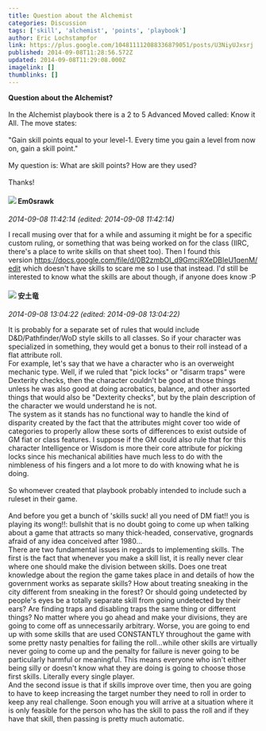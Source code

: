 ```yaml
---
title: Question about the Alchemist
categories: Discussion
tags: ['skill', 'alchemist', 'points', 'playbook']
author: Eric Lochstampfor
link: https://plus.google.com/104811112088336879051/posts/U3NiyUJxsrj
published: 2014-09-08T11:28:56.572Z
updated: 2014-09-08T11:29:08.000Z
imagelink: []
thumblinks: []
---
```


<b>Question about the Alchemist?</b><br /><br />In the Alchemist playbook there is a 2 to 5 Advanced Moved called: Know it All. The move states:<br /><br />&quot;Gain skill points equal to your level-1. Every time you gain a level from now on, gain a skill point.&quot;<br /><br />My question is: What are skill points? How are they used?<br /><br />Thanks!
<div id='comment z13egdao2v3ivbph104cifzzznyvgpfzsfc'>
  <h4><img src='{{site.baseurl}}//images/avatars/100606522533840157681_photo.jpg'> Em0srawk</h4>
      <p><cite>2014-09-08 11:42:14 (edited: 2014-09-08 11:42:14)</cite></p>
        <p>I recall musing over that for a while and assuming it might be for a specific custom ruling, or something that was being worked on for the class (IIRC, there&#39;s a place to write skills on that sheet too). Then I found this version <a href="https://docs.google.com/file/d/0B2zmbOI_d9GmcjRXeDBIeU1qenM/edit" class="ot-anchor">https://docs.google.com/file/d/0B2zmbOI_d9GmcjRXeDBIeU1qenM/edit</a> which doesn&#39;t have skills to scare me so I use that instead. I&#39;d still be interested to know what the skills are about though, if anyone does know :P</p>
</div>
        

<div id='comment z13egdao2v3ivbph104cifzzznyvgpfzsfc'>
  <h4><img src='{{site.baseurl}}//images/avatars/108052689315378439184_photo.jpg'> 安土竜</h4>
      <p><cite>2014-09-08 13:04:22 (edited: 2014-09-08 13:04:22)</cite></p>
        <p>It is probably for a separate set of rules that would include D&amp;D/Pathfinder/WoD style skills to all classes. So if your character was specialized in something, they would get a bonus to their roll instead of a flat attribute roll.<br />For example, let&#39;s say that we have a character who is an overweight mechanic type. Well, if we ruled that &quot;pick locks&quot; or &quot;disarm traps&quot; were Dexterity checks, then the character couldn&#39;t be good at those things unless he was also good at doing acrobatics, balance, and other assorted things that would also be &quot;Dexterity checks&quot;, but by the plain description of the character we would understand he is not.<br />The system as it stands has no functional way to handle the kind of disparity created by the fact that the attributes might cover too wide of categories to properly allow these sorts of differences to exist outside of GM fiat or class features. I suppose if the GM could also rule that for this character Intelligence or Wisdom is more their core attribute for picking locks since his mechanical abilities have much less to do with the nimbleness of his fingers and a lot more to do with knowing what he is doing.<br /><br />So whomever created that playbook probably intended to include such a ruleset in their game.<br /><br />And before you get a bunch of &#39;skills suck! all you need of DM fiat!! you is playing its wong!!: bullshit that is no doubt going to come up when talking about a game that attracts so many thick-headed, conservative, grognards afraid of any idea conceived after 1980...<br />There are two fundamental issues in regards to implementing skills. The first is the fact that whenever you make a skill list, it is really never clear where one should make the division between skills. Does one treat knowledge about the region the game takes place in and details of how the government works as separate skills? How about treating sneaking in the city different from sneaking in the forest? Or should going undetected by people&#39;s eyes be a totally separate skill from going undetected by their ears? Are finding traps and disabling traps the same thing or different things? No matter where you go ahead and make your divisions, they are going to come off as unnecessarily arbitrary. Worse, you are going to end up with some skills that are used CONSTANTLY throughout the game with some pretty nasty penalties for failing the roll...while other skills are virtually never going to come up and the penalty for failure is never going to be particularly harmful or meaningful. This means everyone who isn&#39;t either being silly or doesn&#39;t know what they are doing is going to choose those first skills. Literally every single player.<br />And the second issue is that if skills improve over time, then you are going to have to keep increasing the target number they need to roll in order to keep any real challenge. Soon enough you will arrive at a situation where it is only feasible for the person who has the skill to pass the roll and if they have that skill, then passing is pretty much automatic.</p>
</div>
        